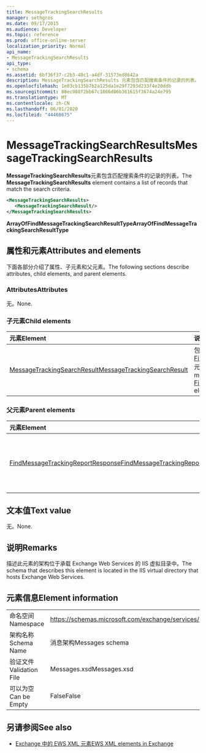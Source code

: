 ```yaml
---
title: MessageTrackingSearchResults
manager: sethgros
ms.date: 09/17/2015
ms.audience: Developer
ms.topic: reference
ms.prod: office-online-server
localization_priority: Normal
api_name:
- MessageTrackingSearchResults
api_type:
- schema
ms.assetid: 6bf36f37-c2b3-40c1-a4df-31573ed8642a
description: MessageTrackingSearchResults 元素包含匹配搜索条件的记录的列表。
ms.openlocfilehash: 1e03cb135b7b2a125da1e29f7293d233f4e20ddb
ms.sourcegitcommit: 88ec988f2bb67c1866d06b361615f3674a24e795
ms.translationtype: MT
ms.contentlocale: zh-CN
ms.lasthandoff: 06/01/2020
ms.locfileid: "44468675"
---
```

# <a name="messagetrackingsearchresults"></a><span data-ttu-id="d0b38-103">MessageTrackingSearchResults</span><span class="sxs-lookup"><span data-stu-id="d0b38-103">MessageTrackingSearchResults</span></span>

<span data-ttu-id="d0b38-104">**MessageTrackingSearchResults**元素包含匹配搜索条件的记录的列表。</span><span class="sxs-lookup"><span data-stu-id="d0b38-104">The **MessageTrackingSearchResults** element contains a list of records that match the search criteria.</span></span> 
  
```XML
<MessageTrackingSearchResults>
   <MessageTrackingSearchResult/>
</MessageTrackingSearchResults>
```

 <span data-ttu-id="d0b38-105">**ArrayOfFindMessageTrackingSearchResultType**</span><span class="sxs-lookup"><span data-stu-id="d0b38-105">**ArrayOfFindMessageTrackingSearchResultType**</span></span>
## <a name="attributes-and-elements"></a><span data-ttu-id="d0b38-106">属性和元素</span><span class="sxs-lookup"><span data-stu-id="d0b38-106">Attributes and elements</span></span>

<span data-ttu-id="d0b38-107">下面各部分介绍了属性、子元素和父元素。</span><span class="sxs-lookup"><span data-stu-id="d0b38-107">The following sections describe attributes, child elements, and parent elements.</span></span>
  
### <a name="attributes"></a><span data-ttu-id="d0b38-108">Attributes</span><span class="sxs-lookup"><span data-stu-id="d0b38-108">Attributes</span></span>

<span data-ttu-id="d0b38-109">无。</span><span class="sxs-lookup"><span data-stu-id="d0b38-109">None.</span></span>
  
### <a name="child-elements"></a><span data-ttu-id="d0b38-110">子元素</span><span class="sxs-lookup"><span data-stu-id="d0b38-110">Child elements</span></span>

|<span data-ttu-id="d0b38-111">**元素**</span><span class="sxs-lookup"><span data-stu-id="d0b38-111">**Element**</span></span>|<span data-ttu-id="d0b38-112">**说明**</span><span class="sxs-lookup"><span data-stu-id="d0b38-112">**Description**</span></span>|
|:-----|:-----|
|[<span data-ttu-id="d0b38-113">MessageTrackingSearchResult</span><span class="sxs-lookup"><span data-stu-id="d0b38-113">MessageTrackingSearchResult</span></span>](messagetrackingsearchresult.md) <br/> |<span data-ttu-id="d0b38-114">包含[FindMessageTrackingReportResponse](findmessagetrackingreportresponse.md)元素的单个邮件结果。</span><span class="sxs-lookup"><span data-stu-id="d0b38-114">Contains a single message result for a [FindMessageTrackingReportResponse](findmessagetrackingreportresponse.md) element.</span></span>  <br/> |
   
### <a name="parent-elements"></a><span data-ttu-id="d0b38-115">父元素</span><span class="sxs-lookup"><span data-stu-id="d0b38-115">Parent elements</span></span>

|<span data-ttu-id="d0b38-116">**元素**</span><span class="sxs-lookup"><span data-stu-id="d0b38-116">**Element**</span></span>|<span data-ttu-id="d0b38-117">**说明**</span><span class="sxs-lookup"><span data-stu-id="d0b38-117">**Description**</span></span>|
|:-----|:-----|
|[<span data-ttu-id="d0b38-118">FindMessageTrackingReportResponse</span><span class="sxs-lookup"><span data-stu-id="d0b38-118">FindMessageTrackingReportResponse</span></span>](findmessagetrackingreportresponse.md) <br/> |<span data-ttu-id="d0b38-119">包含单个[FindMessageTrackingReport 操作](findmessagetrackingreport-operation.md)请求的状态和结果。</span><span class="sxs-lookup"><span data-stu-id="d0b38-119">Contains the status and result of a single [FindMessageTrackingReport operation](findmessagetrackingreport-operation.md) request.</span></span>  <br/> |
   
## <a name="text-value"></a><span data-ttu-id="d0b38-120">文本值</span><span class="sxs-lookup"><span data-stu-id="d0b38-120">Text value</span></span>

<span data-ttu-id="d0b38-121">无。</span><span class="sxs-lookup"><span data-stu-id="d0b38-121">None.</span></span>
  
## <a name="remarks"></a><span data-ttu-id="d0b38-122">说明</span><span class="sxs-lookup"><span data-stu-id="d0b38-122">Remarks</span></span>

<span data-ttu-id="d0b38-123">描述此元素的架构位于承载 Exchange Web Services 的 IIS 虚拟目录中。</span><span class="sxs-lookup"><span data-stu-id="d0b38-123">The schema that describes this element is located in the IIS virtual directory that hosts Exchange Web Services.</span></span>
  
## <a name="element-information"></a><span data-ttu-id="d0b38-124">元素信息</span><span class="sxs-lookup"><span data-stu-id="d0b38-124">Element information</span></span>

|||
|:-----|:-----|
|<span data-ttu-id="d0b38-125">命名空间</span><span class="sxs-lookup"><span data-stu-id="d0b38-125">Namespace</span></span>  <br/> |https://schemas.microsoft.com/exchange/services/2006/messages  <br/> |
|<span data-ttu-id="d0b38-126">架构名称</span><span class="sxs-lookup"><span data-stu-id="d0b38-126">Schema Name</span></span>  <br/> |<span data-ttu-id="d0b38-127">消息架构</span><span class="sxs-lookup"><span data-stu-id="d0b38-127">Messages schema</span></span>  <br/> |
|<span data-ttu-id="d0b38-128">验证文件</span><span class="sxs-lookup"><span data-stu-id="d0b38-128">Validation File</span></span>  <br/> |<span data-ttu-id="d0b38-129">Messages.xsd</span><span class="sxs-lookup"><span data-stu-id="d0b38-129">Messages.xsd</span></span>  <br/> |
|<span data-ttu-id="d0b38-130">可以为空</span><span class="sxs-lookup"><span data-stu-id="d0b38-130">Can be Empty</span></span>  <br/> |<span data-ttu-id="d0b38-131">False</span><span class="sxs-lookup"><span data-stu-id="d0b38-131">False</span></span>  <br/> |
   
## <a name="see-also"></a><span data-ttu-id="d0b38-132">另请参阅</span><span class="sxs-lookup"><span data-stu-id="d0b38-132">See also</span></span>



- [<span data-ttu-id="d0b38-133">Exchange 中的 EWS XML 元素</span><span class="sxs-lookup"><span data-stu-id="d0b38-133">EWS XML elements in Exchange</span></span>](ews-xml-elements-in-exchange.md)

